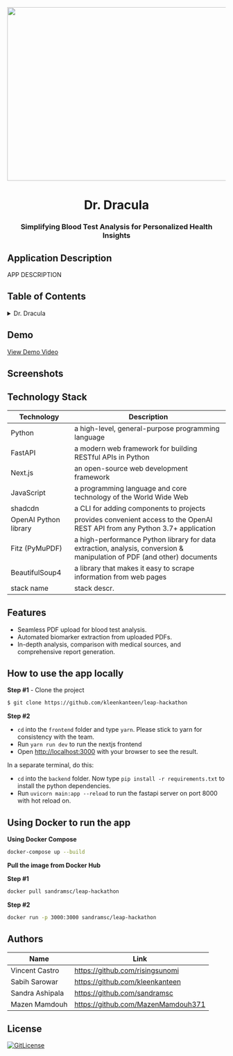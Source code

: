<!-- Designed for LEAP24 hackathon 03.2024-->
<div id="header" align="center">
  <img src="https://lablab.ai/_next/image?url=https%3A%2F%2Fstorage.googleapis.com%2Flablab-static-eu%2Fimages%2Fevents%2Fclsvwsh8m000x3b6rhvbmf7cf%2Fundefined_imageLink_xbaa800rg.jpg&w=1080&q=75" width="1050" height="400"/>
</div>
  <h1 align="center">Dr. Dracula</h1>
   <h3 align="center">Simplifying Blood Test Analysis for Personalized Health Insights</h3>

## Application Description

APP DESCRIPTION

## Table of Contents

<details>
<summary>Dr. Dracula</summary>

- [Application Description](#application-description)
- [Table of Contents](#table-of-contents)
- [Demo](#demo)
- [Screenshots](#screenshots)
- [Technology Stack](#technology-stack)
- [Features](#features)
- [How to use the app locally](#how-to-use-the-app)
- [Using Docker to run the app](#using-docker-to-run-the-app)
- [Authors](#authors)
- [License](#license)

</details>
 
## Demo

[View Demo Video](https://link.com)

## Screenshots


## Technology Stack

| Technology                                                    | Description                                                          |
| ------------------------------------------------------------- | -------------------------------------------------------------------- |
| Python                                                      | a high-level, general-purpose programming language  |
| FastAPI                                                      | a modern web framework for building RESTful APIs in Python |
| Next.js                                                      | an open-source web development framework  |
| JavaScript                                                      | a programming language and core technology of the World Wide Web |
| shadcdn                                                      | a CLI for adding components to projects |
| OpenAI Python library                                                      | provides convenient access to the OpenAI REST API from any Python 3.7+ application |
| Fitz (PyMuPDF)                                                      | a high-performance Python library for data extraction, analysis, conversion & manipulation of PDF (and other) documents |
| BeautifulSoup4                                                      | a library that makes it easy to scrape information from web pages |
| stack name                                                      | stack descr. |


## Features

- Seamless PDF upload for blood test analysis.
- Automated biomarker extraction from uploaded PDFs.
- In-depth analysis, comparison with medical sources, and comprehensive report generation.

## How to use the app locally

**Step #1** - Clone the project

```bash
$ git clone https://github.com/kleenkanteen/leap-hackathon
```

**Step #2**

- `cd` into the `frontend` folder and type `yarn`. Please stick to yarn for consistency with the team.
- Run `yarn run dev` to run the nextjs frontend
- Open [http://localhost:3000](http://localhost:3000) with your browser to see the result.

In a separate terminal, do this:
- `cd` into the `backend` folder. Now type `pip install -r requirements.txt` to install the python dependencies.
- Run `uvicorn main:app --reload` to run the fastapi server on port 8000 with hot reload on.


## Using Docker to run the app

**Using Docker Compose**

```bash
docker-compose up --build
```

**Pull the image from Docker Hub**

**Step #1**

```bash
docker pull sandramsc/leap-hackathon
```

**Step #2**
```bash
docker run -p 3000:3000 sandramsc/leap-hackathon
```


## Authors

| Name            | Link                                   |
| --------------- | -------------------------------------- |
| Vincent Castro | https://github.com/risingsunomi |
| Sabih Sarowar | https://github.com/kleenkanteen |
| Sandra Ashipala | https://github.com/sandramsc |
| Mazen Mamdouh | https://github.com/MazenMamdouh371 |


## License

[![GitLicense](https://img.shields.io/badge/License-MIT-lime.svg)](https://github.com/sandramsc/leap-hackathon/blob/master/LICENSE)
